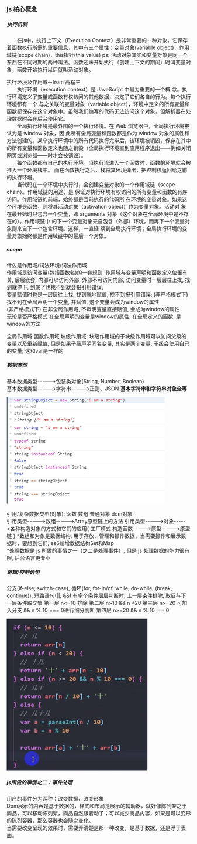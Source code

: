 ### js 核心概念

##### 执行机制
&emsp;&emsp;在js中，执行上下文（Execution Context）是非常重要的一种对象，它保存着函数执行所需的重要信息，其中有三个属性：变量对象(variable object)，作用域链(scope chain)，this指针(this value)
ps: 活动对象其实和变量对象是同一个东西在不同时期的两种叫法。函数还未开始执行（创建上下文的期间）时叫变量对象，函数开始执行以后就叫活动对象。

执行环境及作用域--from 高程三  
&emsp;&emsp;执行环境（execution context）是 JavaScript 中最为重要的一个概 念。执行环境定义了变量或函数有权访问的其他数据，决定了它们各自的行为。每个执行环境都有一个 与之关联的变量对象（variable object），环境中定义的所有变量和函数都保存在这个对象中。虽然我们编写的代码无法访问这个对象，但解析器在处理数据时会在后台使用它。  
&emsp;&emsp;全局执行环境是最外围的一个执行环境。在 Web 浏览器中，全局执行环境被认为是 window 对象，因 此所有全局变量和函数都是作为 window 对象的属性和方法创建的。某个执行环境中的所有代码执行完毕后，该环境被销毁，保存在其中的所有变量和函数定义也随之销毁（全局执行环境直到应用程序退出——例如关闭网页或浏览器——时才会被销毁）。  
&emsp;&emsp;每个函数都有自己的执行环境。当执行流进入一个函数时，函数的环境就会被推入一个环境栈中。 而在函数执行之后，栈将其环境弹出，把控制权返回给之前的执行环境。  
&emsp;&emsp;当代码在一个环境中执行时，会创建变量对象的一个作用域链（scope chain）。作用域链的用途，是 保证对执行环境有权访问的所有变量和函数的有序访问。作用域链的前端，始终都是当前执行的代码所 在环境的变量对象。如果这个环境是函数，则将其活动对象（activation object）作为变量对象。活动对 象在最开始时只包含一个变量，即 arguments 对象（这个对象在全局环境中是不存在的）。作用域链中 的下一个变量对象来自包含（外部）环境，而再下一个变量对象则来自下一个包含环境。这样，一直延 续到全局执行环境；全局执行环境的变量对象始终都是作用域链中的最后一个对象。

##### scope
什么是作用域/词法环境/词法作用域  
作用域是访问变量(包括函数名)的一套规则:
作用域与变量声明和函数定义位置有关, 层层嵌套, 内部可以访问外部, 外部不可访问内部, 访问变量时一层层往上找, 找到就停下, 到底了也找不到就会报引用错误;  
变量赋值时也是一层层往上找, 找到就地赋值, 找不到报引用错误; (非严格模式下)找不到在全局声明一个变量, 并赋值, 这个变量会成为window的属性  
(非严格模式下) 在非全局作用域, 不声明变量直接赋值, 会成为window的属性  
无论是否严格模式 在全局声明的变量是window的属性; 在全局定义的函数, 是window的方法  

全局作用域
函数作用域
块级作用域: 块级作用域的子块级作用域可以访问父级的变量以及重新赋值, 但是如果子级声明同名变量, 其实是两个变量, 子级会使用自己的变量; 这和var是一样的

##### 数据类型

基本数据类型----->包装类对象(String, Number, Boolean)  
基本数据类型----->字符串----->正则、JSON
**基本字符串和字符串对象全等**

![](./img/core1.png)

引用/复杂数据类型(对象): 函数 数组 普通对象 dom对象  
引用类型----->数组----->Array原型链上的方法
引用类型----->对象----->各种构造对象的方式和它们的应用{
工厂模式
构造函数----->原型----->原型链
}
*数组和对象是数据结构, 用于存放、管理和操作数据，当需要操作和展示数据时，要想到它们; es6新增数据结构Set和Map  
*处理数据是 js 所做的事情之一（之二是处理事件）, 但是 js 处理数据的能力很有限, 后台语言更专业  

##### 逻辑/控制语句

分支(if-else, switch-case), 循环(for, for-in/of, while, do-while, (break, continue)), 短路语句(||, &&)
有多个条件层层判断时, 上一层条件排除, 取反与下一层条件取交集
第一层 n<=10 排除
第二层 n>10 && n <20
第三层 n>=20 可加入分支 && n % 10 === 0进行细分判断 
第四层 n>=20 && n % 10 !== 0

![](./img/core2.png)

##### js所做的事情之二：事件处理

用户的事件分为两种：改变数据、改变形象  
Dom展示的内容是基于数据的，样式和布局是展示的辅助器，就好像陈列架之于商品，可以移动陈列架，商品自然跟着动了；可以减少商品内容，如果是可以变形的陈列容器，那么容器也会随之变化。  
当需要改变呈现的效果时，需要弄清楚是那一种改变，是基于数据，还是浮于表面。